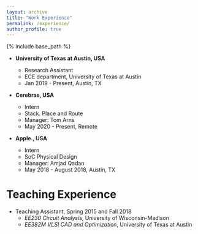 ```yaml
---
layout: archive
title: "Work Experience"
permalink: /experience/
author_profile: true
---
```


{% include base_path %}


* **University of Texas at Austin, USA**
  * Research Assistant 
  * ECE department, University of Texas at Austin
  * Jan 2019 - Present, Austin, TX

* **Cerebras, USA**
  * Intern
  * Stack. Place and Route
  * Manager: Tom Arns
  * May 2020 - Present, Remote

* **Apple., USA**
  * Intern
  * SoC Physical Design
  * Manager: Amjad Qadan
  * May 2018 - August 2018, Austin, TX


# Teaching Experience

* Teaching Assistant, Spring 2015 and Fall 2018
  * *EE230 Circuit Analysis*, University of Wisconsin-Madison
  * *EE382M VLSI CAD and Optimization*, University of Texas at Austin




<!-- Global site tag (gtag.js) - Google Analytics -->
<script async src="https://www.googletagmanager.com/gtag/js?id=UA-178663221-1"></script>
<script>
  window.dataLayer = window.dataLayer || [];
  function gtag(){dataLayer.push(arguments);}
  gtag('js', new Date());

  gtag('config', 'UA-178663221-1');
</script>

